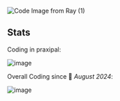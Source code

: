 ![Code Image from Ray (1)](https://github.com/user-attachments/assets/e0eeb067-3cd7-41a4-8956-d2f4e0d936b6)

## Stats

Coding in praxipal:

![image](https://wakatime.com/badge/user/3a6ea591-17ce-4fe3-850a-055f1c212340/project/2af40eef-3138-4e8d-b2d3-7e892d00b70f.svg)

Overall Coding since 📅 _August 2024_:

![image](https://wakatime.com/badge/user/3a6ea591-17ce-4fe3-850a-055f1c212340.svg)
